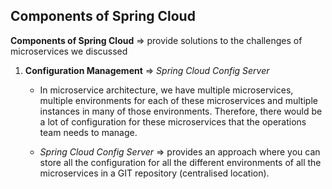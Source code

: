 ## Components of Spring Cloud
**Components of Spring Cloud** => provide solutions to the challenges of microservices we discussed

1. **Configuration Management** => _Spring Cloud Config Server_

    - In microservice architecture, we have multiple microservices, multiple environments for each of these microservices and multiple instances in many of those environments. Therefore, there would be a lot of configuration for these microservices that the operations team needs to manage.
    
    - _Spring Cloud Config Server_ => provides an approach where you can store all the configuration for all the different environments of all the microservices in a GIT repository (centralised location).
    
    